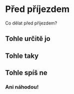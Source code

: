# Před příjezdem

Co dělat před příjezdem?

## Tohle určitě jo

## Tohle taky

## Tohle spíš ne

### Ani náhodou!
